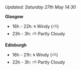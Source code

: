 *Updated: Saturday 27th May 14:30*

**Glasgow**

* 16h - 22h: :cyclone: Windy (:partly_sunny:)
* 23h - 3h: :partly_sunny: Partly Cloudy

**Edinburgh**

* 16h - 21h: :cyclone: Windy (:partly_sunny:)
* 22h - 3h: :partly_sunny: Partly Cloudy
